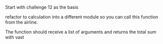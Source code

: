 Start with challenge 12 as the basis

refactor to calculation into a different module so you can call this function from the airline.

The function should receive a list of arguments and returns the total sum with vast

